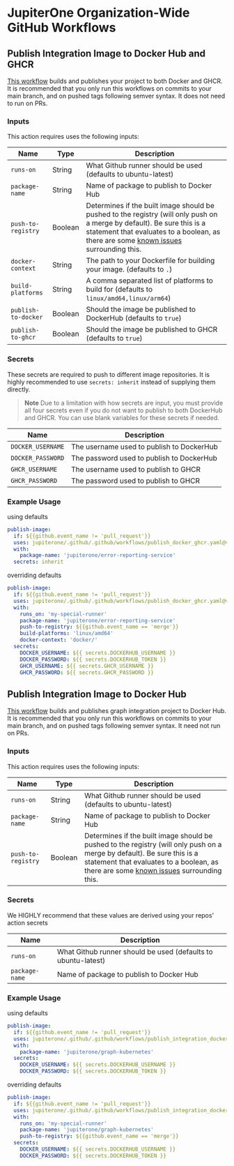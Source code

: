 # JupiterOne Organization-Wide GitHub Workflows

## Publish Integration Image to Docker Hub and GHCR

[This workflow](https://github.com/JupiterOne/.github/blob/main/.github/workflows/publish_docker_ghcr.yaml)
builds and publishes your project to both Docker and GHCR. It is recommended
that you only run this workflows on commits to your main branch, and on pushed
tags following semver syntax. It does not need to run on PRs.

### Inputs

This action requires uses the following inputs:

| Name                | Type    | Description                                                                                                                                                                                                                                                                                                                              |
| ------------------- | ------- | ---------------------------------------------------------------------------------------------------------------------------------------------------------------------------------------------------------------------------------------------------------------------------------------------------------------------------------------- |
| `runs-on`           | String  | What Github runner should be used (defaults to ubuntu-latest)                                                                                                                                                                                                                                                                            |
| `package-name`      | String  | Name of package to publish to Docker Hub                                                                                                                                                                                                                                                                                                 |
| `push-to-registry`  | Boolean | Determines if the built image should be pushed to the registry (will only push on a merge by default). Be sure this is a statement that evaluates to a boolean, as there are some [known issues](https://medium.com/@sohail.ra5/github-actions-passing-boolean-input-variables-to-reusable-workflow-call-42d39bf7342e) surrounding this. |
| `docker-context`    | String  | The path to your Dockerfile for building your image. (defaults to `.`)                                                                                                                                                                                                                                                                   |
| `build-platforms`   | String  | A comma separated list of platforms to build for (defaults to `linux/amd64,linux/arm64`)                                                                                                                                                                                                                                                 |
| `publish-to-docker` | Boolean | Should the image be published to DockerHub (defaults to `true`)                                                                                                                                                                                                                                                                          |
| `publish-to-ghcr`   | Boolean | Should the image be published to GHCR (defaults to `true`)                                                                                                                                                                                                                                                                               |

### Secrets

These secrets are required to push to different image repositories. It is highly
recommended to use `secrets: inherit` instead of supplying them directly.

> **Note** Due to a limitation with how secrets are input, you must provide all
> four secrets even if you do not want to publish to both DockerHub and GHCR.
> You can use blank variables for these secrets if needed.

| Name              | Description                               |
| ----------------- | ----------------------------------------- |
| `DOCKER_USERNAME` | The username used to publish to DockerHub |
| `DOCKER_PASSWORD` | The password used to publish to DockerHub |
| `GHCR_USERNAME`   | The username used to publish to GHCR      |
| `GHCR_PASSWORD`   | The password used to publish to GHCR      |

### Example Usage

using defaults

```yaml
publish-image:
  if: ${{github.event_name != 'pull_request'}}
  uses: jupiterone/.github/.github/workflows/publish_docker_ghcr.yaml@v1.0.1
  with:
    package-name: 'jupiterone/error-reporting-service'
  secrets: inherit
```

overriding defaults

```yaml
publish-image:
  if: ${{github.event_name != 'pull_request'}}
  uses: jupiterone/.github/.github/workflows/publish_docker_ghcr.yaml@v1.0.1
  with:
    runs_on: 'my-special-runner'
    package-name: 'jupiterone/error-reporting-service'
    push-to-registry: ${{github.event_name == 'merge'}}
    build-platforms: 'linux/amd64'
    docker-context: 'docker/'
  secrets:
    DOCKER_USERNAME: ${{ secrets.DOCKERHUB_USERNAME }}
    DOCKER_PASSWORD: ${{ secrets.DOCKERHUB_TOKEN }}
    GHCR_USERNAME: ${{ secrets.GHCR_USERNAME }}
    GHCR_PASSWORD: ${{ secrets.GHCR_PASSWORD }}
```

## Publish Integration Image to Docker Hub

[This workflow](https://github.com/JupiterOne/.github/blob/main/.github/workflows/publish_integration_docker_image.yaml)
builds and publishes graph integration project to Docker Hub. It is recommended
that you only run this workflows on commits to your main branch, and on pushed
tags following semver syntax. It need not run on PRs.

### Inputs

This action requires uses the following inputs:

| Name               | Type    | Description                                                                                                                                                                                                                                                                                                                              |
| ------------------ | ------- | ---------------------------------------------------------------------------------------------------------------------------------------------------------------------------------------------------------------------------------------------------------------------------------------------------------------------------------------- |
| `runs-on`          | String  | What Github runner should be used (defaults to ubuntu-latest)                                                                                                                                                                                                                                                                            |
| `package-name`     | String  | Name of package to publish to Docker Hub                                                                                                                                                                                                                                                                                                 |
| `push-to-registry` | Boolean | Determines if the built image should be pushed to the registry (will only push on a merge by default). Be sure this is a statement that evaluates to a boolean, as there are some [known issues](https://medium.com/@sohail.ra5/github-actions-passing-boolean-input-variables-to-reusable-workflow-call-42d39bf7342e) surrounding this. |

### Secrets

We HIGHLY recommend that these values are derived using your repos' action
secrets

| Name           | Description                                                   |
| -------------- | ------------------------------------------------------------- |
| `runs-on`      | What Github runner should be used (defaults to ubuntu-latest) |
| `package-name` | Name of package to publish to Docker Hub                      |

### Example Usage

using defaults

```yaml
publish-image:
  if: ${{github.event_name != 'pull_request'}}
  uses: jupiterone/.github/.github/workflows/publish_integration_docker_image.yaml@v1.0.0
  with:
    package-name: 'jupiterone/graph-kubernetes'
  secrets:
    DOCKER_USERNAME: ${{ secrets.DOCKERHUB_USERNAME }}
    DOCKER_PASSWORD: ${{ secrets.DOCKERHUB_TOKEN }}
```

overriding defaults

```yaml
publish-image:
  if: ${{github.event_name != 'pull_request'}}
  uses: jupiterone/.github/.github/workflows/publish_integration_docker_image.yaml@v1.0.0
  with:
    runs_on: 'my-special-runner'
    package-name: 'jupiterone/graph-kubernetes'
    push-to-registry: ${{github.event_name == 'merge'}}
  secrets:
    DOCKER_USERNAME: ${{ secrets.DOCKERHUB_USERNAME }}
    DOCKER_PASSWORD: ${{ secrets.DOCKERHUB_TOKEN }}
```
